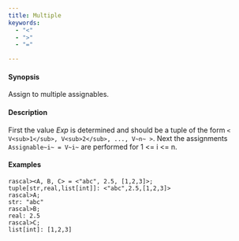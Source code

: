 ```yaml
---
title: Multiple
keywords:
  - "<"
  - ">"
  - "="

---
```


#### Synopsis

Assign to multiple assignables.

#### Description

First the value _Exp_ is determined and should be a tuple of the form `< V<sub>1</sub>, V<sub>2</sub>, ..., V~n~ >`.
Next the assignments `Assignable~i~ = V~i~` are performed for 1 \<= i \<= n.

#### Examples


```rascal-shell
rascal><A, B, C> = <"abc", 2.5, [1,2,3]>;
tuple[str,real,list[int]]: <"abc",2.5,[1,2,3]>
rascal>A;
str: "abc"
rascal>B;
real: 2.5
rascal>C;
list[int]: [1,2,3]
```


